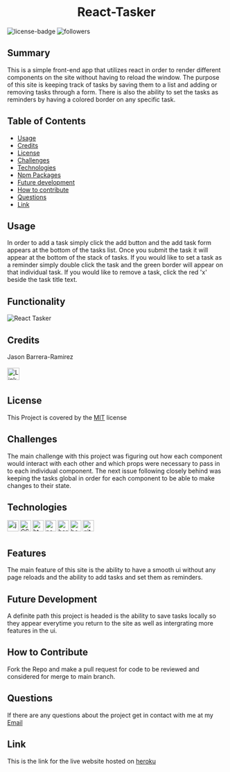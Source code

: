 <h1 align="center">React-Tasker</h1> 
  
[LinkedIn]: https://www.linkedin.com/in/jason-barrera-ramirez-b2a473204/
![license-badge](https://img.shields.io/badge/License-MIT-blueviolet)
![followers](https://img.shields.io/github/followers/jbramirez03?style=social)

[mit]: https://choosealicense.com/licenses/mit/

## Summary

This is a simple front-end app that utilizes react in order to render different components on the site without having to reload the window. The purpose of this site is keeping track of tasks by saving them to a list and adding or removing tasks through a form. There is also the ability to set the tasks as reminders by having a colored border on any specific task.

## Table of Contents

- [Usage](#usage)
- [Credits](#credits)
- [License](#license)
- [Challenges](#challenges)
- [Technologies](#technologies)
- [Npm Packages](#npm-packages)
- [Future development](#future-development)
- [How to contribute](#how-to-contribute)
- [Questions](#questions)
- [Link](#link)

## Usage

In order to add a task simply click the add button and the add task form appears at the bottom of the tasks list. Once you submit the task it will appear at the bottom of the stack of tasks. If you would like to set a task as a reminder simply double click the task and the green border will appear on that individual task. If you would like to remove a task, click the red 'x' beside the task title text.

## Functionality

![React Tasker](https://user-images.githubusercontent.com/82244776/136637949-2e5dd8f2-35b5-40a3-bed1-6a065e711648.gif)

## Credits

Jason Barrera-Ramirez<br><br>
[<img align="left" width="28px" alt="LinkedIn" src="https://user-images.githubusercontent.com/82244776/128110957-497edff3-59dc-41d6-89bc-be7570e441fe.png" />][linkedin]<br><br>

## License

This Project is covered by the [MIT] license

## Challenges

The main challenge with this project was figuring out how each component would interact with each other and which props were necessary to pass in to each individual component. The next issue following closely behind was keeping the tasks global in order for each component to be able to make changes to their state.

## Technologies

[<img align="left" width="26px" alt="javascript" src="https://user-images.githubusercontent.com/82244776/132110201-fd810d53-561a-490f-a690-1735d4479281.png">][javascript]
[<img align="left" width="26px" alt="CSS" src="https://user-images.githubusercontent.com/82244776/132110242-a351f140-471c-4447-a513-91c2b8a166d7.png">][css]
[<img align="left" width="26px" alt="html" src="https://user-images.githubusercontent.com/82244776/132110258-65db95d8-f35b-4a2d-a091-8051a6b6f4f2.png">][html]
[<img align="left" width="26px" alt="nodejs" src="https://user-images.githubusercontent.com/82244776/134751947-5908a635-9d69-4dc7-8c4c-aeb9ea0fce66.png">][node]
[<img align="left" width="26px" alt="heroku" src="https://user-images.githubusercontent.com/82244776/132110346-720c197f-d193-4c6f-b84d-e9dc0420bba9.png">][heroku]
[<img align="left" width="26px" alt="bootstrap" src="https://user-images.githubusercontent.com/82244776/134751737-53bbac67-b5a8-486d-a009-ca59d3e26e6b.png">][bootstrap]
[<img align="left" width="26px" alt="github" src="https://user-images.githubusercontent.com/82244776/132110367-f5e3b9f5-b3cb-49c1-be7c-aded0df1b8c1.png">][github]<br><br>

[javascript]: https://developer.mozilla.org/en-US/docs/Web/JavaScript
[css]: https://developer.mozilla.org/en-US/docs/Web/CSS
[html]: https://developer.mozilla.org/en-US/docs/Web/HTML
[node]: https://nodejs.org/en/docs/
[mysql]: https://dev.mysql.com/doc/
[heroku]: https://devcenter.heroku.com/categories/reference
[github]: https://docs.github.com/en
[bootstrap]: https://getbootstrap.com/

## Features

The main feature of this site is the ability to have a smooth ui without any page reloads and the ability to add tasks and set them as reminders.

## Future Development

A definite path this project is headed is the ability to save tasks locally so they appear everytime you return to the site as well as intergrating more features in the ui.

## How to Contribute

Fork the Repo and make a pull request for code to be reviewed and considered for merge to main branch.

## Questions

If there are any questions about the project get in contact with me at my [Email](mailto:jason1287712@gmail.com)

## Link

This is the link for the live website hosted on [heroku](https://polar-everglades-83834.herokuapp.com/)
